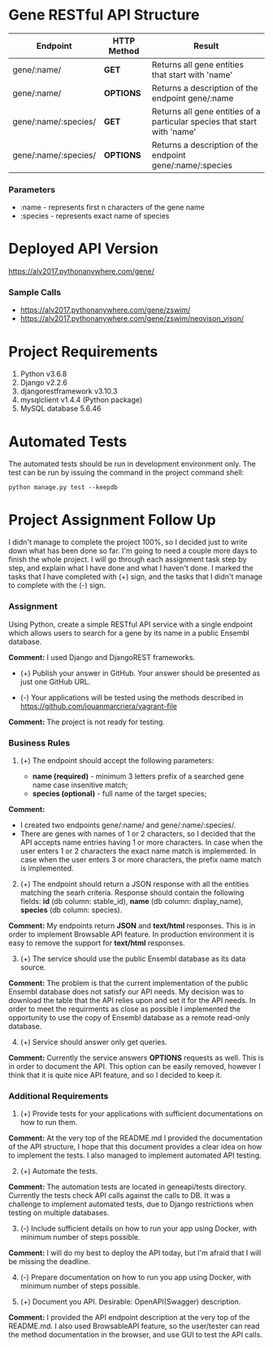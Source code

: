 
# Gene RESTful API Structure

 Endpoint | HTTP Method | Result |
----------|-------------|--------|
 gene/:name/ | **GET** | Returns all gene entities that start with 'name' |
 gene/:name/ | **OPTIONS** | Returns a description of the endpoint gene/:name |
 gene/:name/:species/ | **GET** | Returns all gene entities of a particular species that start with 'name' | 
 gene/:name/:species/ | **OPTIONS** | Returns a description of the endpoint gene/:name/:species |

### Parameters
* :name - represents first n characters of the gene name
* :species - represents exact name of species

# Deployed API Version
https://alv2017.pythonanywhere.com/gene/

### Sample Calls
* https://alv2017.pythonanywhere.com/gene/zswim/
* https://alv2017.pythonanywhere.com/gene/zswim/neovison_vison/

 
# Project Requirements

1. Python v3.6.8
2. Django v2.2.6
3. djangorestframework v3.10.3
4. mysqlclient v1.4.4 (Python package)
5. MySQL database 5.6.46


# Automated Tests

The automated tests should be run in development environment only.
The test can be run by issuing the command in the project command shell:
```
python manage.py test --keepdb
```
 
# Project Assignment Follow Up

I didn't manage to complete the project 100%, so I decided just to write down what has been done so far.
I'm going to need a couple more days to finish the whole project. I will go through each assignment task
step by step, and explain what I have done and what I haven't done. I marked the tasks that I have 
completed with (+) sign, and the tasks that I didn't manage to complete with the (-) sign.

### Assignment

Using Python, create a simple RESTful API service with a single endpoint which allows users
to search for a gene by its name in a public Ensembl database.

**Comment:** I used Django and DjangoREST frameworks. 

- (+) Publish your answer in GitHub. Your answer should be presented as just one GitHub URL.

- (-) Your applications will be tested using the methods described in 
      https://github.com/jouanmarcriera/vagrant-file
      
**Comment:** The project is not ready for testing. 

### Business Rules

1. (+) The endpoint should accept the following parameters:

	* **name (required)** - minimum 3 letters prefix of a searched gene name case insenitive match;
	* **species (optional)** - full name of the target species;
	
**Comment:** 
* I created two endpoints gene/:name/ and gene/:name/:species/.
* There are genes with names of 1 or 2 characters, so I decided that the API accepts 
  name entries having 1 or more characters. In case when the user enters 1 or 2 characters
  the exact name match is implemented. In case when the user enters 3 or more characters,
  the prefix name match is implemented.
  
2. (+) The endpoint should return a JSON response with all the entities matching the searh criteria.
	  Response should contain the following fields: 
	    **id** (db column: stable_id), 
	  	**name** (db column: display_name),
	  	**species** (db column: species).
	  
**Comment:** My endpoints return **JSON** and **text/html** responses. This is in order to implement 
Browsable API feature. In production environment it is easy to remove the support for
**text/html** responses.

3. (+) The service should use the public Ensembl database as its data source.

**Comment:** The problem is that the current implementation of the public Ensembl database
does not satisfy our API needs. My decision was to download the table that the API relies
upon and set it for the API needs. In order to meet the requirments as close as possible
I implemented the opportunity to use the copy of Ensembl database as a remote read-only database.

4. (+) Service should answer only get queries.

**Comment:** Currently the service answers **OPTIONS** requests as well. This is in order to 
document the API. This option can be easily removed, however I think that it is quite nice
API feature, and so I decided to keep it.

### Additional Requirements

1. (+) Provide tests for your applications with sufficient documentations on how to run them.

**Comment:** At the very top of the README.md I provided the documentation of the API structure,
I hope that this document provides a clear idea on how to implement the tests. I also managed
to implement automated API testing.

2. (+) Automate the tests.

**Comment:** The automation tests are located in geneapi/tests directory.
Currently the tests check API calls against the calls to DB. It was a challenge
to implement automated tests, due to Django restrictions when testing on multiple databases. 

3. (-) Include sufficient details on how to run your app using Docker, with minimum number 
of steps possible.

**Comment:** I will do my best to deploy the API today, but I'm afraid that I will be 
missing the deadline.

4. (-) Prepare documentation on how to run you app using Docker, with minimum number of steps
possible.

5. (+) Document you API. Desirable: OpenAPI(Swagger) description.

**Comment:** I provided the API endpoint description at the very top of the README.md.
I also used BrowsableAPI feature, so the user/tester can read the method documentation
in the browser, and use GUI to test the API calls.

  
  



















